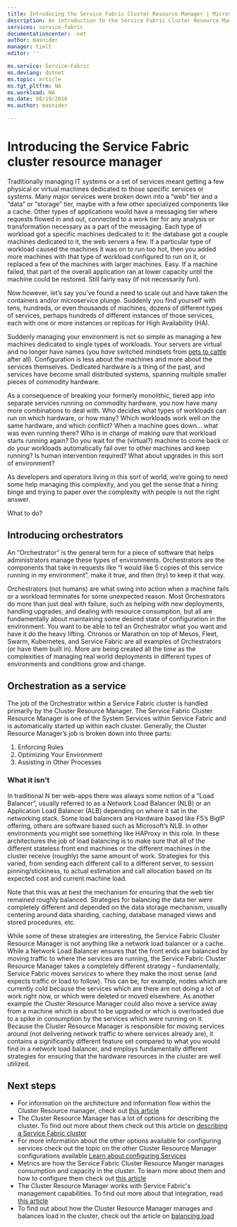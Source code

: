 ```yaml
---
title: Introducing the Service Fabric Cluster Resource Manager | Microsoft Azure
description: An introduction to the Service Fabric Cluster Resource Manager.
services: service-fabric
documentationcenter: .net
author: masnider
manager: timlt
editor: ''

ms.service: Service-Fabric
ms.devlang: dotnet
ms.topic: article
ms.tgt_pltfrm: NA
ms.workload: NA
ms.date: 08/19/2016
ms.author: masnider

---
```

# Introducing the Service Fabric cluster resource manager
Traditionally managing IT systems or a set of services meant getting a few physical or virtual machines dedicated to those specific services or systems. Many major services were broken down into a “web” tier and a “data” or “storage” tier, maybe with a few other specialized components like a cache. Other types of applications would have a messaging tier where requests flowed in and out, connected to a work tier for any analysis or transformation necessary as a part of the messaging. Each type of workload got a specific machines dedicated to it: the database got a couple machines dedicated to it, the web servers a few. If a particular type of workload caused the machines it was on to run too hot, then you added more machines with that type of workload configured to run on it, or replaced a few of the machines with larger machines. Easy. If a machine failed, that part of the overall application ran at lower capacity until the machine could be restored. Still fairly easy (if not necessarily fun).

Now however, let’s say you’ve found a need to scale out and have taken the containers and/or microservice plunge. Suddenly you find yourself with tens, hundreds, or even thousands of machines, dozens of different types of services, perhaps hundreds of different instances of those services, each with one or more instances or replicas for High Availability (HA).

Suddenly managing your environment is not so simple as managing a few machines dedicated to single types of workloads. Your servers are virtual and no longer have names (you *have* switched mindsets from [pets to cattle](http://www.slideshare.net/randybias/architectures-for-open-and-scalable-clouds/20) after all). Configuration is less about the machines and more about the services themselves. Dedicated hardware is a thing of the past, and services have become small distributed systems, spanning multiple smaller pieces of commodity hardware.

As a consequence of breaking your formerly monolithic, tiered app into separate services running on commodity hardware, you now have many more combinations to deal with. Who decides what types of workloads can run on which hardware, or how many? Which workloads work well on the same hardware, and which conflict? When a machine goes down… what was even running there? Who is in charge of making sure that workload starts running again? Do you wait for the (virtual?) machine to come back or do your workloads automatically fail over to other machines and keep running? Is human intervention required? What about upgrades in this sort of environment?

As developers and operators living in this sort of world, we’re going to need some help managing this complexity, and you get the sense that a hiring binge and trying to paper over the complexity with people is not the right answer.

What to do?

## Introducing orchestrators
An “Orchestrator” is the general term for a piece of software that helps administrators manage these types of environments. Orchestrators are the components that take in requests like “I would like 5 copies of this service running in my environment”, make it true, and then (try) to keep it that way.

Orchestrators (not humans) are what swing into action when a machine fails or a workload terminates for some unexpected reason. Most Orchestrators do more than just deal with failure, such as helping with new deployments, handling upgrades, and dealing with resource consumption, but all are fundamentally about maintaining some desired state of configuration in the environment. You want to be able to tell an Orchestrator what you want and have it do the heavy lifting. Chronos or Marathon on top of Mesos, Fleet, Swarm, Kubernetes, and Service Fabric are all examples of Orchestrators (or have them built in). More are being created all the time as the complexities of managing real world deployments in different types of environments and conditions grow and change.

## Orchestration as a service
The job of the Orchestrator within a Service Fabric cluster is handled primarily by the Cluster Resource Manager. The Service Fabric Cluster Resource Manager is one of the System Services within Service Fabric and is automatically started up within each cluster.  Generally, the Cluster Resource Manager’s job is broken down into three parts:

1. Enforcing Rules
2. Optimizing Your Environment
3. Assisting in Other Processes

### What it isn’t
In traditional N tier web-apps there was always some notion of a “Load Balancer”, usually referred to as a Network Load Balancer (NLB) or an Application Load Balancer (ALB) depending on where it sat in the networking stack. Some load balancers are Hardware based like F5’s BigIP offering, others are software based such as Microsoft’s NLB. In other environments you might see something like HAProxy in this role. In these architectures the job of load balancing is to make sure that all of the different stateless front end machines or the different machines in the cluster receive (roughly) the same amount of work. Strategies for this varied, from sending each different call to a different server, to session pinning/stickiness, to actual estimation and call allocation based on its expected cost and current machine load.

Note that this was at best the mechanism for ensuring that the web tier remained roughly balanced. Strategies for balancing the data tier were completely different and depended on the data storage mechanism, usually centering around data sharding, caching, database managed views and stored procedures, etc.

While some of these strategies are interesting, the Service Fabric Cluster Resource Manager is not anything like a network load balancer or a cache. While a Network Load Balancer ensures that the front ends are balanced by moving traffic to where the services are running, the Service Fabric Cluster Resource Manager takes a completely different strategy – fundamentally, Service Fabric moves *services* to where they make the most sense (and expects traffic or load to follow). This can be, for example, nodes which are currently cold because the services which are there are not doing a lot of work right now, or which were deleted or moved elsewhere. As another example the Cluster Resource Manager could also move a service away from a machine which is about to be upgraded or which is overloaded due to a spike in consumption by the services which were running on it. Because the Cluster Resource Manager is responsible for moving services around (not delivering network traffic to where services already are), it contains a significantly different feature set compared to what you would find in a network load balancer, and employs fundamentally different strategies for ensuring that the hardware resources in the cluster are well utilized.

## Next steps
* For information on the architecture and information flow within the Cluster Resource manager, check out [this article ](service-fabric-cluster-resource-manager-architecture.md)
* The Cluster Resource Manager has a lot of options for describing the cluster. To find out more about them check out this article on [describing a Service Fabric cluster](service-fabric-cluster-resource-manager-cluster-description.md)
* For more information about the other options available for configuring services check out the topic on the other Cluster Resource Manager configurations available [Learn about configuring Services](service-fabric-cluster-resource-manager-configure-services.md)
* Metrics are how the Service Fabric Cluster Resource Manger manages consumption and capacity in the cluster. To learn more about them and how to configure them check out [this article](service-fabric-cluster-resource-manager-metrics.md)
* The Cluster Resource Manager works with Service Fabric's management capabilities. To find out more about that integration, read [this article](service-fabric-cluster-resource-manager-management-integration.md)
* To find out about how the Cluster Resource Manager manages and balances load in the cluster, check out the article on [balancing load](service-fabric-cluster-resource-manager-balancing.md)

